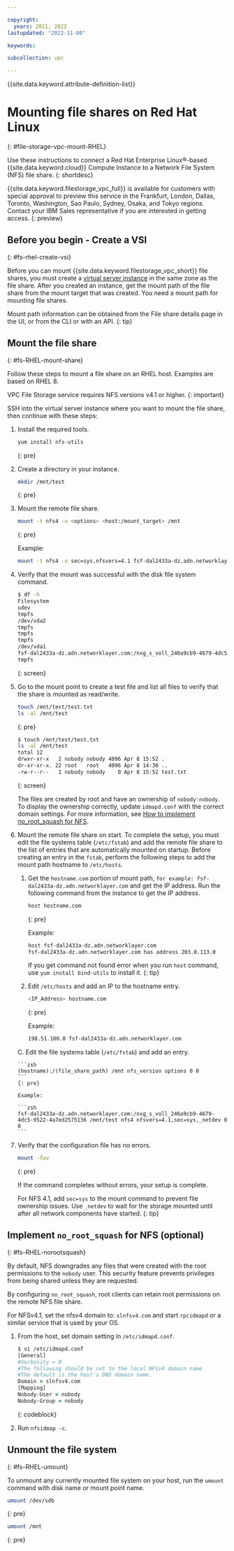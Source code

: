 ```yaml
---

copyright:
  years: 2021, 2022
lastupdated: "2022-11-08"

keywords:

subcollection: vpc

---
```


{{site.data.keyword.attribute-definition-list}}

# Mounting file shares on Red Hat Linux
{: #file-storage-vpc-mount-RHEL}

Use these instructions to connect a Red Hat Enterprise Linux&reg;-based {{site.data.keyword.cloud}} Compute Instance to a Network File System (NFS) file share.
{: shortdesc}

{{site.data.keyword.filestorage_vpc_full}} is available for customers with special approval to preview this service in the Frankfurt, London, Dallas, Toronto, Washington, Sao Paulo, Sydney, Osaka, and Tokyo regions. Contact your IBM Sales representative if you are interested in getting access.
{: preview}

## Before you begin - Create a VSI
{: #fs-rhel-create-vsi}

Before you can mount {{site.data.keyword.filestorage_vpc_short}} file shares, you must create a [virtual server instance](/docs/vpc?topic=vpc-about-advanced-virtual-servers) in the same zone as the file share. After you created an instance, get the mount path of the file share from the mount target that was created. You need a mount path for mounting file shares.

Mount path information can be obtained from the File share details page in the UI, or from the CLI or with an API.
{: tip}

## Mount the file share
{: #fs-RHEL-mount-share}

Follow these steps to mount a file share on an RHEL host. Examples are based on RHEL 8.

VPC File Storage service requires NFS versions v4.1 or higher.
{: important}

SSH into the virtual server instance where you want to mount the file share, then continue with these steps:

1. Install the required tools.

   ```zsh
   yum install nfs-utils
   ```
   {: pre}


2. Create a directory in your instance.

   ```zsh
   mkdir /mnt/test
   ```
   {: pre}

3. Mount the remote file share.

   ```zsh
   mount -t nfs4 -o <options> <host:/mount_target> /mnt
   ```
   {: pre}

   Example:

   ```zsh
   mount -t nfs4 -o sec=sys,nfsvers=4.1 fsf-dal2433a-dz.adn.networklayer.com:/nxg_s_voll_246a9cb9-4679-4dc5-9522-4a7ed2575136 /mnt/test
   ```

4. Verify that the mount was successful with the disk file system command.

   ```zsh
   $ df -h
   Filesystem                                                                                    Size  Used Avail Use% Mounted on
   udev                                                                                          3.9G     0  3.9G   0% /dev
   tmpfs                                                                                         798M  660K  798M   1% /run
   /dev/vda2                                                                                      99G  1.6G   93G   2% /
   tmpfs                                                                                         3.9G     0  3.9G   0% /dev/shm
   tmpfs                                                                                         5.0M     0  5.0M   0% /run/lock
   tmpfs                                                                                         3.9G     0  3.9G   0% /sys/fs/cgroup
   /dev/vda1                                                                                     240M   73M  155M  33% /boot
   fsf-dal2433a-dz.adn.networklayer.com:/nxg_s_voll_246a9cb9-4679-4dc5-9522-4a7ed2575136  190G  384K  190G   1% /mnt/test
   tmpfs                                                                                         798M     0  798M   0% /run/user/0
   ```
   {: screen}

5. Go to the mount point to create a test file and list all files to verify that the share is mounted as read/write.

   ```zsh
   touch /mnt/test/test.txt
   ls -al /mnt/test
   ```
   {: pre}

   ```zsh
   $ touch /mnt/test/test.txt
   ls -al /mnt/test
   total 12
   drwxr-xr-x   2 nobody nobody 4096 Apr 8 15:52 .
   dr-xr-xr-x. 22 root   root   4096 Apr 8 14:30 ..
   -rw-r--r--   1 nobody nobody    0 Apr 8 15:52 test.txt
   ```
   {: screen}

   The files are created by root and have an ownership of `nobody:nobody`. To display the ownership correctly, update `idmapd.conf` with the correct domain settings. For more information, see [How to implement no_root_squash for NFS](#fs-RHEL-norootsquash).

6. Mount the remote file share on start. To complete the setup, you must edit the file systems table (`/etc/fstab`) and add the remote file share to the list of entries that are automatically mounted on startup. Before creating an entry in the `fstab`, perform the following steps to add the mount path hostname to `/etc/hosts`.

    1. Get the `hostname.com` portion of mount path, `for example: fsf-dal2433a-dz.adn.networklayer.com` and get the IP address. Run the following command from the instance to get the IP address.

       ```zsh
       host hostname.com
       ```
       {: pre}

       Example:

       ```zsh
       host fsf-dal2433a-dz.adn.networklayer.com
       fsf-dal2433a-dz.adn.networklayer.com has address 203.0.113.0
       ```

       If you get command not found error when you run `host` command, use `yum install bind-utils` to install it.
       {: tip}

    2. Edit `/etc/hosts` and add an IP to the hostname entry.

       ```zsh
       <IP_Address> hostname.com
       ```
       {: pre}

       Example:

       ```zsh
       198.51.100.0 fsf-dal2433a-dz.adn.networklayer.com
       ```

    C. Edit the file systems table (`/etc/fstab`) and add an entry.

       ```zsh
       (hostname):/(file_share_path) /mnt nfs_version options 0 0
       ```
       {: pre}

       Example:

       ```zsh
       fsf-dal2433a-dz.adn.networklayer.com:/nxg_s_voll_246a9cb9-4679-4dc5-9522-4a7ed2575136 /mnt/test nfs4 nfsvers=4.1,sec=sys,_netdev 0 0
       ```

7. Verify that the configuration file has no errors.

   ```zsh
   mount -fav
   ```
   {: pre}

   If the command completes without errors, your setup is complete.

   For NFS 4.1, add `sec=sys` to the mount command to prevent file ownership issues. Use `_netdev` to wait for the storage mounted until after all network components have started.
   {: tip}

## Implement `no_root_squash` for NFS (optional)
{: #fs-RHEL-norootsquash}

By default, NFS downgrades any files that were created with the root permissions to the `nobody` user. This security feature prevents privileges from being shared unless they are requested.

By configuring `no_root_squash`, root clients can retain root permissions on the remote NFS file share.

For NFSv4.1, set the nfsv4 domain to: `slnfsv4.com` and start `rpcidmapd` or a similar service that is used by your OS.

1. From the host, set domain setting in `/etc/idmapd.conf`.

   ```zsh
   $ vi /etc/idmapd.conf
   [General]
   #Verbosity = 0
   #The following should be set to the local NFSv4 domain name
   #The default is the host's DNS domain name.
   Domain = slnfsv4.com
   [Mapping]
   Nobody-User = nobody
   Nobody-Group = nobody
   ```
   {: codeblock}

2. Run `nfsidmap -c`.

## Unmount the file system
{: #fs-RHEL-umount}

To unmount any currently mounted file system on your host, run the `umount` command with disk name or mount point name.

```zsh
umount /dev/sdb
```
{: pre}

```zsh
umount /mnt
```
{: pre}
